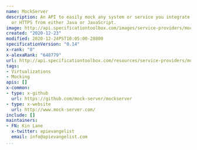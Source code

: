 ```yaml
---
name: MockServer
description: An API to easily mock any system or service you integrate with via HTTP
  or HTTPS from either Java or JavaScript.
image: http://api.specificationtoolbox.com/images/service-providers/mockserver.jpg
created: "2020-12-23"
modified: 2020-12-24PST10:05:00-28800
specificationVersion: "0.14"
x-rank: "8"
x-alexaRank: "648779"
url: http://api.specificationtoolbox.com/resources/service-providers/mockserver/
tags:
- Virtualizations
- Mocking
apis: []
x-common:
- type: x-github
  url: https://github.com/mock-server/mockserver
- type: x-website
  url: http://www.mock-server.com/
include: []
maintainers:
- FN: Kin Lane
  x-twitter: apievangelist
  email: info@apievangelist.com
...
```

